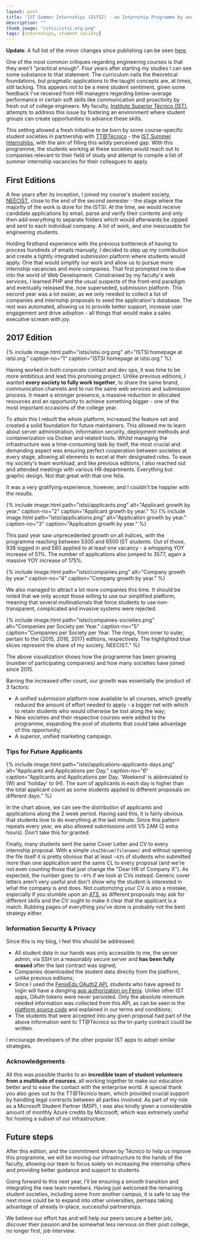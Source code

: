 ```yaml
---
layout: post
title: "IST Summer Internships (ISTSI) - an Internship Programme by and for Students"
description: ""
thumb_image: "istsi/istsi.org.png"
tags: [internships, student society]
---
```


**Update**: A full list of the minor changes since publishing can be seen [here](https://github.com/migueldemoura/migueldemoura.com/commits/master/_posts/2018-02-27-ist-summer-internships-istsi.md).

One of the most common critiques regarding engineering courses is that they aren't "practical enough". Four years after starting my studies I can see some substance to that statement. The curriculum nails the theoretical foundations, but pragmatic applications to the taught concepts are, at times, still lacking. This appears not to be a mere student sentiment, given some feedback I've received from HR managers regarding below-average performance in certain soft skills like communication and proactivity by fresh out of college engineers. My faculty, [Instituto Superior Técnico (IST)](https://tecnico.ulisboa.pt), attempts to address this issue by fostering an environment where student groups can create opportunities to advance these skills.

This setting allowed a fresh initiative to be born by some course-specific student societies in partnership with [TT@Técnico](https://tt.tecnico.ulisboa.pt) - the [IST Summer Internships](https://web.archive.org/web/20170820010152/https://istsi.org/), with the aim of filling this wildly perceived gap. With this programme, the students working at these societies would reach out to companies relevant to their field of study and attempt to compile a list of summer internship vacancies for their colleagues to apply.


## First Editions

A few years after its inception, I joined my course's student society, [NEECIST](https://neecist.org), close to the end of the second semester - the stage where the majority of the work is done for the ISTSI. At the time, we would receive candidate applications by email, parse and verify their contents and only then add everything to separate folders which would afterwards be zipped and sent to each individual company. A lot of work, and one inexcusable for engineering students.

Holding firsthand experience with the previous bottleneck of having to process hundreds of emails manually, I decided to step up my contribution and create a tightly integrated submission platform where students would apply. One that would simplify our work and allow us to pursue more internship vacancies and more companies. That first prompted me to dive into the world of Web Development. Constrained by my faculty's web services, I learned PHP and the usual suspects of the front-end paradigm and eventually released the, now superseded, submission platform. This second year was a lot easier, as we only needed to collect a list of companies and internship proposals to seed the application's database. The rest was automated, allowing us to provide better support, increase user engagement and drive adoption - all things that would make a sales executive scream with joy.


## 2017 Edition

{% include image.html path="istsi/istsi.org.png"
   alt="ISTSI homepage at istsi.org." caption-no="1" caption="ISTSI homepage at istsi.org."
%}

Having worked in both corporate contact and dev ops, it was time to be more ambitious and lead this promising project. Unlike previous editions, I wanted **every society to fully work together**, to share the same brand, communication channels and to run the same web services and submission process. It meant a stronger presence, a massive reduction in allocated resources and an opportunity to achieve something bigger - one of the most important occasions of the college year.

To attain this I rebuilt the whole platform, increased the feature set and created a solid foundation for future maintainers. This allowed me to learn about server administration, information security, deployment methods and containerization via Docker and related tools. Whilst managing the infrastructure was a time-consuming task by itself, the most crucial and demanding aspect was ensuring perfect cooperation between societies at every stage, allowing all elements to excel at their designated roles. To ease my society's team workload, and like previous editions, I also reached out and attended meetings with various HR departments. Everything but graphic design. Not that great with that one fella.

It was a very gratifying experience, however, and I couldn't be happier with the results.

{% include image.html path="istsi/applicants.png"
   alt="Applicant growth by year." caption-no="2" caption="Applicant growth by year."
%}
{% include image.html path="istsi/applications.png"
   alt="Application growth by year." caption-no="3" caption="Application growth by year."
%}

This past year saw unprecedented growth on all indices, with the programme reaching between 5300 and 6500 IST students. Out of those, 938 logged in and 580 applied to at least one vacancy - a whopping YOY increase of 51%. The number of applications also jumped to 3577, again a massive YOY increase of 175%.

{% include image.html path="istsi/companies.png"
   alt="Company growth by year." caption-no="4" caption="Company growth by year."
%}

We also managed to attract a lot more companies this time. It should be noted that we only accept those willing to use our simplified platform, meaning that several multinationals that force students to use non-transparent, complicated and invasive systems were rejected.

{% include image.html path="istsi/companies-societies.png"
   alt="Companies per Society per Year." caption-no="5" caption="Companies per Society per Year. The rings, from inner to outer, pertain to the {2015, 2016, 2017} editions, respectively. The highlighted blue slices represent the share of my society, NEECIST."
%}

The above visualization shows how the programme has been growing (number of participating companies) and how many societies have joined since 2015.

Barring the increased offer count, our growth was essentially the product of 3 factors:

* A unified submission platform now available to all courses, which greatly reduced the amount of effort needed to apply - a bigger net with which to retain students who would otherwise be lost along the way;
* New societies and their respective courses were added to the programme, expanding the pool of students that could take advantage of this opportunity;
* A superior, unified marketing campaign.


### Tips for Future Applicants

{% include image.html path="istsi/applications-applicants-days.png"
   alt="Applicants and Applications per Day." caption-no="6" caption="Applicants and Applications per Day. 'Weekend' is abbreviated to (W) and 'holiday' to (H). The sum of applicants in each day is higher than the total applicant count as some students applied to different proposals on different days."
%}

In the chart above, we can see the distribution of applicants and applications along the 2 week period.  Having said this, it is fairly obvious that students love to do everything at the last minute. Since this pattern repeats every year, we also allowed submissions until 1/5 2AM (2 extra hours). Don't take this for granted.

Finally, many students sent the same Cover Letter and CV to every internship proposal. With a simple `sha256sum(filename)` and without opening the file itself it is pretty obvious that at least `~43%` of students who submitted more than one application sent the same CL to every proposal (and we're not even counting those that just change the "Dear HR of Company X"). As expected, the number goes to `~97%` if we look at CVs instead. Generic cover letters aren't very useful and don't show why the student is interested in what the company is and does. Not customizing your CV is also a mistake, especially if you stumble upon an [ATS](https://en.wikipedia.org/wiki/Applicant_tracking_system), as different proposals may ask for different skills and the CV ought to make it clear that the applicant is a match. Rubbing pages of everything you've done is probably not the best strategy either.


### Information Security & Privacy

Since this is my blog, I feel this should be addressed:

* All student data in our hands was only accessible to me, the server admin, via SSH on a reasonably secure server and **has been fully erased** after the last contract was signed;
* Companies downloaded the student data directly from the platform, unlike previous editions;
* Since I used the [FenixEdu OAuth2 API](https://fenixedu.org/dev), students who have agreed to login will have a dangling [app authorization on Fenix](https://fenix.tecnico.ulisboa.pt/personal/external-applications/#/authorizations). Unlike other IST apps, OAuth tokens were never persisted. Only the absolute minimum needed information was collected from this API, as can be seen in the [platform source code](https://github.com/migueldemoura/istsi/blob/master/app/src/ISTSI/Controllers/Auth/Fenix.php#L42-L50) and explained in our terms and conditions;
* The students that were accepted into any given proposal had part of the above information sent to TT@Técnico so the tri-party contract could be written.

I encourage developers of the other popular IST apps to adopt similar strategies.


### Acknowledgements

All this was possible thanks to an **incredible team of student volunteers from a multitude of courses**, all working together to make our education better and to ease the contact with the enterprise world. A special thank you also goes out to the TT@Técnico team, which provided crucial support by handling legal contracts between all parties involved. As part of my role as a Microsoft Student Partner (MSP), I was also kindly given a considerable amount of monthly Azure credits by Microsoft, which was extremely useful for hosting a subset of our infrastructure.


## Future steps

After this edition, and the commitment shown by Técnico to help us improve this programme, we will be moving our infrastructure to the hands of the faculty, allowing our team to focus solely on increasing the internship offers and providing better guidance and support to students.

Going forward to this next year, I'll be ensuring a smooth transition and integrating the new team members. Having just welcomed the remaining student societies, including some from another campus, it is safe to say the next move could be to expand into other universities, perhaps taking advantage of already in-place, successful partnerships.

We believe our effort has and will help our peers secure a better job, discover their passion and be somewhat less nervous on their post college, no longer first, job interview.
